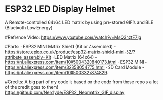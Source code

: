 # ESP32 LED Display Helmet
 A Remote-controlled 64x64 LED matrix by using pre-stored GIF’s and BLE (Bluetooth Low Energy)

#Refrence Video:
 https://www.youtube.com/watch?v=MsQ3nztF7lg
 
#Parts:
·	ESP32 MINI Matrix Shield (Kit or Assembled) - https://store.eplop.co.uk/product/esp32-matrix-shield-mini-32/?attribute_assembly=Kit
·	LED Matrix (64x64) - https://nl.aliexpress.com/item/1005004320840173.html
·	ESP32 MINI - https://nl.aliexpress.com/item/32858054775.html
·	SD Card Module - https://nl.aliexpress.com/item/1005003327874829.


#Credits:
A big part of my code is based on the code from these repo's a lot of the credit goes to them!
https://github.com/Nerdiyde/ESP32_Neomatrix_GIF_display
